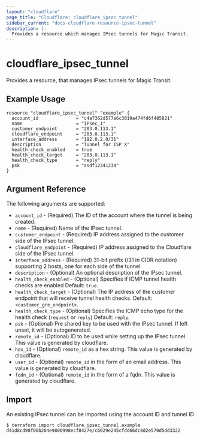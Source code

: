 ```yaml
---
layout: "cloudflare"
page_title: "Cloudflare: cloudflare_ipsec_tunnel"
sidebar_current: "docs-cloudflare-resource-ipsec-tunnel"
description: |-
  Provides a resource which manages IPsec tunnels for Magic Transit.
---
```


# cloudflare_ipsec_tunnel

Provides a resource, that manages IPsec tunnels for Magic Transit.

## Example Usage

```hcl
resource "cloudflare_ipsec_tunnel" "example" {
  account_id              = "c4a7362d577a6c3019a474fd6f485821"
  name                    = "IPsec_1"
  customer_endpoint       = "203.0.113.1"
  cloudflare_endpoint     = "203.0.113.1"
  interface_address       = "192.0.2.0/31"
  description             = "Tunnel for ISP X"
  health_check_enabled    = true
  health_check_target     = "203.0.113.1"
  health_check_type       = "reply"
  psk                     = "asdf12341234"
}
```

## Argument Reference

The following arguments are supported:

* `account_id` - (Required) The ID of the account where the tunnel is being created.
* `name` - (Required) Name of the IPsec tunnel.
* `customer_endpoint` - (Required) IP address assigned to the customer side of the IPsec tunnel.
* `cloudflare_endpoint` - (Required) IP address assigned to the Cloudflare side of the IPsec tunnel.
* `interface_address` - (Required) 31-bit prefix (/31 in CIDR notation) supporting 2 hosts, one for each side of the tunnel.
* `description` - (Optional) An optional description of the IPsec tunnel.
* `health_check_enabled` - (Optional) Specifies if ICMP tunnel health checks are enabled Default: `true`.
* `health_check_target` - (Optional) The IP address of the customer endpoint that will receive tunnel health checks. Default: `<customer_gre_endpoint>`.
* `health_check_type` - (Optional) Specifies the ICMP echo type for the health check (`request` or `reply`) Default: `reply`.
* `psk` - (Optional) Pre shared key to be used with the IPsec tunnel. If left unset, it will be autogenerated.
* `remote_id` - (Optional) ID to be used while setting up the IPsec tunnel. This value is generated by cloudflare.
* `hex_id` - (Optional) `remote_id` as a hex string. This value is generated by cloudflare.
* `user_id` - (Optional) `remote_id` in the form of an email address. This value is generated by cloudflare.
* `fqdn_id` - (Optional) `remote_id` in the form of a fqdn. This value is generated by cloudflare.


## Import

An existing IPsec tunnel can be imported using the account ID and tunnel ID

```
$ terraform import cloudflare_ipsec_tunnel.example d41d8cd98f00b204e9800998ecf8427e/cb029e245cfdd66dc8d2e570d5dd3322
```
